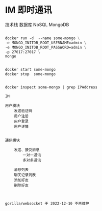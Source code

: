

# IM 即时通讯

技术栈
数据库 NoSQL MongoDB 

```dockerfile

docker run -d  --name some-mongo \
-e MONGO_INITDB_ROOT_USERNAME=admin \
-e MONGO_INITDB_ROOT_PASSWORD=admin \
-p 27017:27017 \
mongo


docker start some-mongo
docker stop  some-mongo


docker inspect some-mongo | grep IPAddress
```


```
IM 

用户模块
    发送验证码
    用户注册
    用户登录
    用户详情


通讯模块

    发送、接受消息
        一对一通讯
        多对多通讯
        
    消息列表
    聊天记录列表
    添加好友
    删除好友


```

```text

gorilla/websocket 于 2022-12-10 不再维护

```